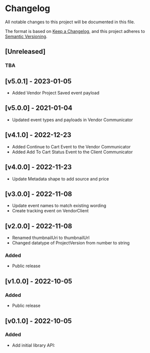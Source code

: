 # Changelog

All notable changes to this project will be documented in this file.

The format is based on [Keep a Changelog](https://keepachangelog.com/en/1.0.0/),
and this project adheres to
[Semantic Versioning](https://semver.org/spec/v2.0.0.html).

## [Unreleased]

### TBA

## [v5.0.1] - 2023-01-05

- Added Vendor Project Saved event payload

## [v5.0.0] - 2021-01-04

- Updated event types and payloads in Vendor Communicator

## [v4.1.0] - 2022-12-23

- Added Continue to Cart Event to the Vendor Communicator
- Added Add To Cart Status Event to the Client Communicator

## [v4.0.0] - 2022-11-23

- Update Metadata shape to add source and price

## [v3.0.0] - 2022-11-08

- Update event names to match existing wording
- Create tracking event on VendorClient

## [v2.0.0] - 2022-11-08

- Renamed thumbnailUri to thumbnailUrl
- Changed datatype of ProjectVersion from number to string

### Added

- Public release

## [v1.0.0] - 2022-10-05

### Added

- Public release

## [v0.1.0] - 2022-10-05

### Added

- Add initial library API:
